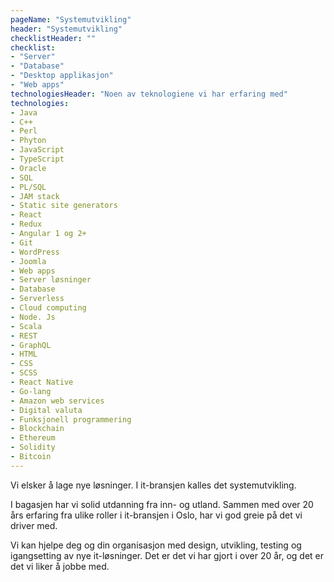 ```yaml
---
pageName: "Systemutvikling"
header: "Systemutvikling"
checklistHeader: ""
checklist:
- "Server"
- "Database"
- "Desktop applikasjon"
- "Web apps"
technologiesHeader: "Noen av teknologiene vi har erfaring med"
technologies:
- Java
- C++
- Perl
- Phyton
- JavaScript
- TypeScript
- Oracle
- SQL
- PL/SQL
- JAM stack
- Static site generators
- React
- Redux
- Angular 1 og 2+
- Git
- WordPress
- Joomla
- Web apps
- Server løsninger
- Database
- Serverless
- Cloud computing
- Node. Js
- Scala
- REST
- GraphQL
- HTML
- CSS
- SCSS
- React Native
- Go-lang
- Amazon web services
- Digital valuta
- Funksjonell programmering
- Blockchain
- Ethereum
- Solidity
- Bitcoin
---
```

Vi elsker å lage nye løsninger. I it-bransjen kalles det systemutvikling.

I bagasjen har vi solid utdanning fra inn- og utland. Sammen med over 20 års erfaring fra ulike roller i it-bransjen i Oslo, har vi god greie på det vi driver med.

Vi kan hjelpe deg og din organisasjon med design, utvikling, testing og igangsetting av nye it-løsninger. Det er det vi har gjort i over 20 år, og det er det vi liker å jobbe med.